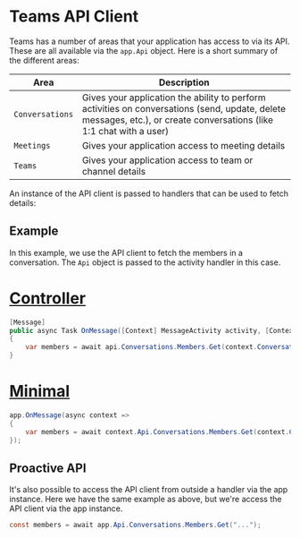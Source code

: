 # Teams API Client

Teams has a number of areas that your application has access to via its API. These are all available via the `app.Api` object. Here is a short summary of the different areas:

| Area | Description |
|------|-------------|
| `Conversations` | Gives your application the ability to perform activities on conversations (send, update, delete messages, etc.), or create conversations (like 1:1 chat with a user) |
| `Meetings` | Gives your application access to meeting details |
| `Teams` | Gives your application access to team or channel details |


An instance of the API client is passed to handlers that can be used to fetch details:

## Example

In this example, we use the API client to fetch the members in a conversation. The `Api` object is passed to the activity handler in this case.

# [Controller](#tab/controller)
```csharp 
[Message]
public async Task OnMessage([Context] MessageActivity activity, [Context] ApiClient api)
{
    var members = await api.Conversations.Members.Get(context.Conversation.Id);
}
```

# [Minimal](#tab/minimal)
```csharp 
app.OnMessage(async context =>
{
    var members = await context.Api.Conversations.Members.Get(context.Conversation.Id);
});
```



## Proactive API

It's also possible to access the API client from outside a handler via the app instance. Here we have the same example as above, but we're access the API client via the app instance.

```csharp
const members = await app.Api.Conversations.Members.Get("...");
```
